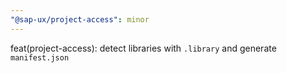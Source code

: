 ```yaml
---
"@sap-ux/project-access": minor
---
```


feat(project-access): detect libraries with `.library` and generate `manifest.json`
